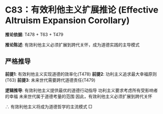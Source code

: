 # C83：有效利他主义扩展推论 (Effective Altruism Expansion Corollary)

**推论依据**: T478 + T63 + T479

**推论陈述**: 有效利他主义必须扩展到跨代关怀，成为道德实践的主导模式

## 严格推导

**前提1**: 有效利他主义实现道德的效率化(T478)
**前提2**: 功利主义追求最大幸福原则(T63)
**前提3**: 未来世代需要跨代道德责任(T479)

**逻辑推导**:
有效利他主义提供最优的道德行动指导
功利主义要求考虑所有受影响者的幸福
未来世代属于道德考量的范围
因此，有效利他主义必须扩展到跨代关怀

∴ 有效利他主义将成为道德哲学的主流模式 □